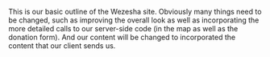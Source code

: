 This is our basic outline of the Wezesha site. Obviously many things need to be changed, such as improving the overall look as well as incorporating the more detailed calls to our server-side code (in the map as well as the donation form).
And our content will be changed to incorporated the content that our client sends us.
